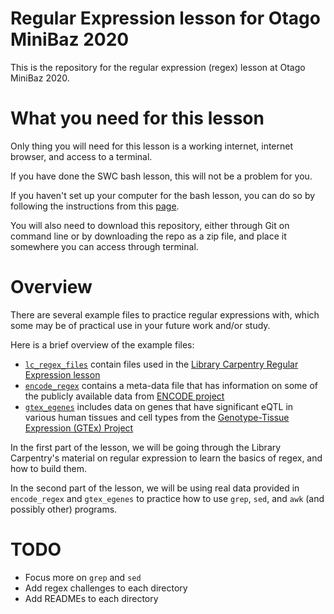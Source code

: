 # Regular Expression lesson for Otago MiniBaz 2020

This is the repository for the regular expression (regex) lesson at Otago
MiniBaz 2020.

# What you need for this lesson

Only thing you will need for this lesson is a working internet, internet
browser, and access to a terminal.

If you have done the SWC bash lesson, this will not be a problem for you.

If you haven't set up your computer for the bash lesson, you can do so by
following the instructions from this [page](https://swcarpentry.github.io/shell-novice/setup.html).

You will also need to download this repository, either through Git on command
line or by downloading the repo as a zip file, and place it somewhere you can
access through terminal.

# Overview

There are several example files to practice regular expressions with, which
some may be of practical use in your future work and/or study.

Here is a brief overview of the example files:
- [`lc_regex_files`](./lc_regex_files) contain files used in the [Library Carpentry Regular Expression lesson](https://librarycarpentry.org/lc-data-intro/)
- [`encode_regex`](./encode_regex) contains a meta-data file that has information on some of the publicly available data from [ENCODE project](https://www.encodeproject.org/)
- [`gtex_egenes`](./gtex_egenes) includes data on genes that have significant eQTL in various human tissues and cell types from the [Genotype-Tissue Expression (GTEx) Project](https://www.gtexportal.org/home/)

In the first part of the lesson, we will be going through the Library
Carpentry's material on regular expression to learn the basics of regex, and
how to build them.

In the second part of the lesson, we will be using real data provided in
`encode_regex` and `gtex_egenes` to practice how to use `grep`, `sed`, and
`awk` (and possibly other) programs.

# TODO

- Focus more on `grep` and `sed`
- Add regex challenges to each directory
- Add READMEs to each directory
